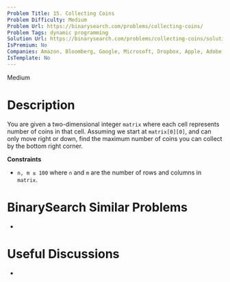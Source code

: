 ```yaml
---
Problem Title: 15. Collecting Coins
Problem Difficulty: Medium
Problem Url: https://binarysearch.com/problems/collecting-coins/
Problem Tags: dynamic programming
Solution Url: https://binarysearch.com/problems/collecting-coins/solutions/
IsPremium: No
Companies: Amazon, Bloomberg, Google, Microsoft, Dropbox, Apple, Adobe, Facebook, Uber
IsTemplate: No
---
```


<span style="color: ;">Medium</span>

# Description

You are given a two-dimensional integer `matrix` where each cell represents number of coins in that cell. Assuming we start at `matrix[0][0]`, and can only move right or down, find the maximum number of coins you can collect by the bottom right corner.

**Constraints**

- `n, m ≤ 100` where `n` and `m` are the number of rows and columns in `matrix`.

# BinarySearch Similar Problems

- []()

# Useful Discussions

- []()

